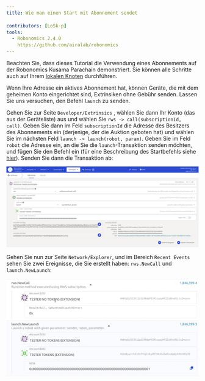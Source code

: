 ```yaml
---
title: Wie man einen Start mit Abonnement sendet

contributors: [LoSk-p]
tools:   
  - Robonomics 2.4.0
    https://github.com/airalab/robonomics
---
```


<robo-wiki-note type="warning" title="Parachain">

  Beachten Sie, dass dieses Tutorial die Verwendung eines Abonnements auf der Robonomics Kusama Parachain demonstriert. Sie können alle Schritte auch auf Ihrem [lokalen Knoten](/docs/run-dev-node) durchführen.

</robo-wiki-note>

Wenn Ihre Adresse ein aktives Abonnement hat, können Geräte, die mit dem geheimen Konto eingerichtet sind, Extrinsiken ohne Gebühr senden. 
Lassen Sie uns versuchen, den Befehl `launch` zu senden.

Gehen Sie zur Seite `Developer/Extrinsics` , wählen Sie dann Ihr Konto (das aus der Geräteliste) aus und wählen Sie `rws -> call(subscriptionId, call)`. 
Geben Sie dann im Feld `subscriptionId` die Adresse des Besitzers des Abonnements ein (derjenige, der die Auktion geboten hat) und wählen Sie im nächsten Feld `launch -> launch(robot, param)`. Geben Sie im Feld `robot` die Adresse ein, an die Sie die `launch`-Transaktion senden möchten, und fügen Sie den Befehl ein (für eine Beschreibung des Startbefehls siehe [hier](/docs/launch)). Senden Sie dann die Transaktion ab:

![launch](../images/rws/launch.png)


Gehen Sie nun zur Seite `Network/Explorer`, und im Bereich `Recent Events` sehen Sie zwei Ereignisse, die Sie erstellt haben: `rws.NewCall` und `launch.NewLaunch`:

![events](../images/rws/events.png)
